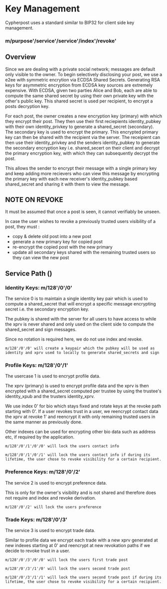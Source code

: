 # Key Management

Cypherpost uses a standard similar to BIP32 for client side key management.


### m/purpose'/service'/service'/index'/revoke'


## Overview

Since we are dealing with a private social network; messages are default only visible to the owner. To begin selectively disclosing your post, we use a e2ee with symmetric encrytion via ECDSA Shared Secrets. Generating RSA keys for asymmetric encryption from ECDSA key sources are extremely expensive. With ECDSA, given two parties Alice and Bob, each are able to compute the same shared secret by using their own private key with the other's public key. This shared secret is used per recipient, to encrypt a posts decryption key.

For each post, the owner creates a new encryption key (primary) with which they encrypt their post. They then use their first reciepients identity_pubkey with their own identity_privkey to generate a shared_secret (secondary). The secondary key is used to encrypt the primary. This encrypted primary key can then be shared with the recipient via the server. The receipient can then use their identity_privkey and the senders identity_pubkey to generate the secondary encryption key i.e. shared_secert on their client and decrypt the primary encryption key, with which they can subsequently decrypt the post. 

This allows the sender to encrypt their message with a single primary key and keep adding more recievers who can view this message by encrypting the primary key with each new receiver's identity_pubkey based shared_secret and sharing it with them to view the message. 

## NOTE ON REVOKE
It must be assumed that once a post is seen, it cannot verifiably be unseen.

In case the user wishes to revoke a previously trusted users visibility of a post, they must :

- copy & delete old post into a new post
- generate a new primary key for copied post
- re-encrypt the copied post with the new primary 
- update all secondary keys shared with the remaining trusted users so they can view the new post


## Service Path ()

### Identity Keys: m/128'/0'/0'

The service 0 is to maintain a single identity key pair which is used to compute a shared_secret that will encrypt a specific message encrypting secret i.e. the secondary encryption key.

The pubkey is shared with the server for all users to have access to while the xprv is never shared and only used on the client side to compute the shared_secret and sign messages.

Since no rotation is required here, we do not use index and revoke.

```
m/128'/0'/0' will create a keypair which the pubkey will be used as identity and xprv used to locally to generate shared_secrets and sign

```

### Profile Keys: m/128'/0'/1'

The usercase 1 is used to encrypt profile data. 

The xprv (primary) is used to encrypt profile data and the xprv is then encrypted with a shared_secret computed per trustee by using the trustee's identity_xpub and the trusters identity_xprv.

We use index 0' for bio which stays fixed and rotate keys at the revoke path starting with 0'. If a user revokes trust in a user, we reencrypt contact data the xprv at revoke 1' and reencrypt it with only remaining trusted users in the same manner as previously done. 

Other indexes can be used for encrypting other bio data such as address etc, if required by the application.

```
m/128'/0'/1'/0'/0' will lock the users contact info

m/128'/0'/1'/0'/1' will lock the users contact info if during its lifetime, the user chose to revoke visibility for a certain recipient.

```

### Preference Keys: m/128'/0'/2'

The service 2 is used to encrypt preference data.

This is only for the owner's visibility and is not shared and therefore does not require and index and revoke derivation.

```
m/128'/0'/2' will lock the users preference

```

### Trade Keys: m/128'/0'/3'

The service 3 is used to encrypt trade data.

Similar to profile data we encrypt each trade with a new xprv generated at new indexes starting at 0' and reencrypt at new revokation paths if we decide to revoke trust in a user. 

```
m/128'/0'/3'/0'/0' will lock the users first trade post

m/128'/0'/3'/1'/0' will lock the users second trade post

m/128'/0'/3'/1'/1' will lock the users second trade post if during its lifetime, the user chose to revoke visibility for a certain recipient.
```


